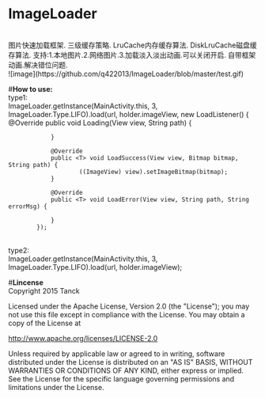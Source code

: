 # ImageLoader
<br>
图片快速加载框架.
三级缓存策略.
LruCache内存缓存算法.
DiskLruCache磁盘缓存算法.
支持:1.本地图片.2.网络图片.3.加载淡入淡出动画.可以关闭开启.
自带框架动画.解决错位问题.<br>
![image](https://github.com/q422013/ImageLoader/blob/master/test.gif)

#<b>How to use:</b>
<br>
type1:<br>
ImageLoader.getInstance(MainActivity.this, 3, ImageLoader.Type.LIFO).load(url, holder.imageView, new LoadListener<View>() {
                @Override
                public <T> void Loading(View view, String path) {

                }

                @Override
                public <T> void LoadSuccess(View view, Bitmap bitmap, String path) {
                        ((ImageView) view).setImageBitmap(bitmap);
                }

                @Override
                public <T> void LoadError(View view, String path, String errorMsg) {

                }
            });
            
<br>
type2:<br>
ImageLoader.getInstance(MainActivity.this, 3, ImageLoader.Type.LIFO).load(url, holder.imageView);

#<b>Lincense</b>
<br>
Copyright 2015 Tanck

Licensed under the Apache License, Version 2.0 (the "License");
you may not use this file except in compliance with the License.
You may obtain a copy of the License at

   http://www.apache.org/licenses/LICENSE-2.0

Unless required by applicable law or agreed to in writing, software
distributed under the License is distributed on an "AS IS" BASIS,
WITHOUT WARRANTIES OR CONDITIONS OF ANY KIND, either express or implied.
See the License for the specific language governing permissions and
limitations under the License.

